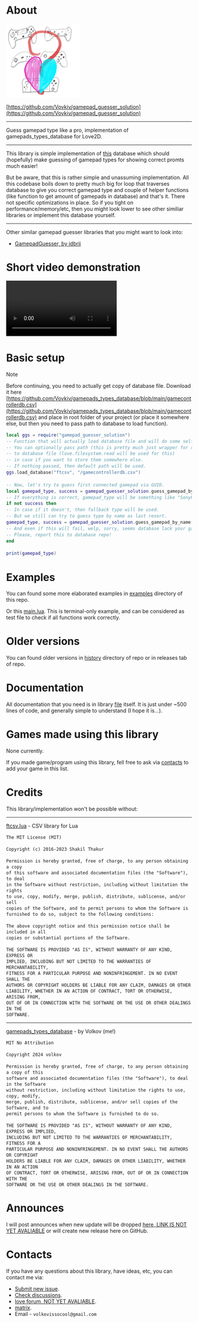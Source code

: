 # About

![Logo of Gamepad Guesser Solution](assets/icons/icon_200x200.webp)

[https://github.com/Vovkiv/gamepad_guesser_solution](https://github.com/Vovkiv/gamepad_guesser_solution)

---

Guess gamepad type like a pro, implementation of gamepads_types_database for Love2D.

---

This library is simple implementation of [this](https://github.com/Vovkiv/gamepads_types_database) database which should (hopefully) make guessing of gamepad types for showing correct promts much easier!

But be aware, that this is rather simple and unassuming implementation. All this codebase boils down to pretty much big for loop that traverses database to give you correct gamepad type and couple of helper functions (like function to get amount of gamepads in database) and that's it. There not specific optimizations in place. So if you tight on performance/memory/etc, then you might look lower to see other similiar libraries or implement this database yourself.

---

Other similar gamepad guesser libraries that you might want to look into:

* [GamepadGuesser, by idbrii](https://github.com/idbrii/love-gamepadguesser)

# Short video demonstration

![Video demonstatrion in webm file.](assets/demo.webm)

# Basic setup
>[!NOTE]
> Before continuing, you need to actually get copy of database file. Download it here [https://github.com/Vovkiv/gamepads_types_database/blob/main/gamecontrollerdb.csv](https://github.com/Vovkiv/gamepads_types_database/blob/main/gamecontrollerdb.csv) and place in root folder of your project (or place it somewhere else, but then you need to pass path to database to load function).

```lua
local ggs = require("gamepad_guesser_solution")
-- Function that will actually load database file and will do some self tests on it. 
-- You can optionally pass path (this is pretty much just wrapper for require() ) to ftcsv library  and
-- to database file (love.filesystem.read will be used for this)
-- in case if you want to store them somewhere else.
-- If nothing passed, then default path will be used.
ggs.load_database("ftcsv", "/gamecontrollerdb.csv")

-- Now, let's try to guess first connected gamepad via GUID.
local gamepad_type, success = gamepad_guesser_solution.guess_gamepad_by_guid(love.joystick.getJoysticks()[1]:getGUID())
-- If everything is correct, gamepad_type will be something like "SonyPS4".
if not success then
-- In case if it doesn't, then fallback type will be used.
-- But we still can try to guess type by name as last resort.
gamepad_type, success = gamepad_guesser_solution.guess_gamepad_by_name(love.joystick.getJoysticks()[1]:getName())
-- And even if this will fail, welp, sorry, seems database lack your gamepad!
-- Please, report this to database repo!
end

print(gamepad_type)
```

# Examples
You can found some more elaborated examples in [examples](/examples/) directory of this repo.

Or this [main.lua](/main.lua). This is terminal-only example, and can be considered as test file to check if all functions work correctly.

# Older versions
You can found older versions in [history](/history/) directory of repo or in releases tab of repo.

# Documentation
All documentation that you need is in library [file](/gamepad_guesser_solution.lua) itself. It is just under ~500 lines of code, and generally simple to understand (I hope it is...).

# Games made using this library
None currently.

If you made game/program using this library, fell free to ask via [contacts](#contacts) to add your game in this list.

# Credits
This library/implementation won't be possible without:

---

[ftcsv.lua](https://github.com/FourierTransformer/ftcsv) - CSV library for Lua

```license
The MIT License (MIT)

Copyright (c) 2016-2023 Shakil Thakur

Permission is hereby granted, free of charge, to any person obtaining a copy
of this software and associated documentation files (the "Software"), to deal
in the Software without restriction, including without limitation the rights
to use, copy, modify, merge, publish, distribute, sublicense, and/or sell
copies of the Software, and to permit persons to whom the Software is
furnished to do so, subject to the following conditions:

The above copyright notice and this permission notice shall be included in all
copies or substantial portions of the Software.

THE SOFTWARE IS PROVIDED "AS IS", WITHOUT WARRANTY OF ANY KIND, EXPRESS OR
IMPLIED, INCLUDING BUT NOT LIMITED TO THE WARRANTIES OF MERCHANTABILITY,
FITNESS FOR A PARTICULAR PURPOSE AND NONINFRINGEMENT. IN NO EVENT SHALL THE
AUTHORS OR COPYRIGHT HOLDERS BE LIABLE FOR ANY CLAIM, DAMAGES OR OTHER
LIABILITY, WHETHER IN AN ACTION OF CONTRACT, TORT OR OTHERWISE, ARISING FROM,
OUT OF OR IN CONNECTION WITH THE SOFTWARE OR THE USE OR OTHER DEALINGS IN THE
SOFTWARE.
```

---

[gamepads_types_database](https://github.com/Vovkiv/gamepads_types_database) - by Volkov (me!)
```license
MIT No Attribution

Copyright 2024 volkov

Permission is hereby granted, free of charge, to any person obtaining a copy of this
software and associated documentation files (the "Software"), to deal in the Software
without restriction, including without limitation the rights to use, copy, modify,
merge, publish, distribute, sublicense, and/or sell copies of the Software, and to
permit persons to whom the Software is furnished to do so.

THE SOFTWARE IS PROVIDED "AS IS", WITHOUT WARRANTY OF ANY KIND, EXPRESS OR IMPLIED,
INCLUDING BUT NOT LIMITED TO THE WARRANTIES OF MERCHANTABILITY, FITNESS FOR A
PARTICULAR PURPOSE AND NONINFRINGEMENT. IN NO EVENT SHALL THE AUTHORS OR COPYRIGHT
HOLDERS BE LIABLE FOR ANY CLAIM, DAMAGES OR OTHER LIABILITY, WHETHER IN AN ACTION
OF CONTRACT, TORT OR OTHERWISE, ARISING FROM, OUT OF OR IN CONNECTION WITH THE
SOFTWARE OR THE USE OR OTHER DEALINGS IN THE SOFTWARE.
```


# Announces
I will post announces when new update will be dropped [here, LINK IS NOT YET AVALIABLE]() or will create new release here on GitHub.

# Contacts
If you have any questions about this library, have ideas, etc, you can contact me via:

* [Submit new issue](https://github.com/Vovkiv/gamepad_guesser_solution/issues/new).
* [Check discussions](https://github.com/Vovkiv/gamepad_guesser_solution/discussions/1).
* [love forum, NOT YET AVALIABLE]().
* [matrix](https://matrix.to/#/@vovkiv:matrix.org).
* Email - `volkovissocool@gmail.com`
